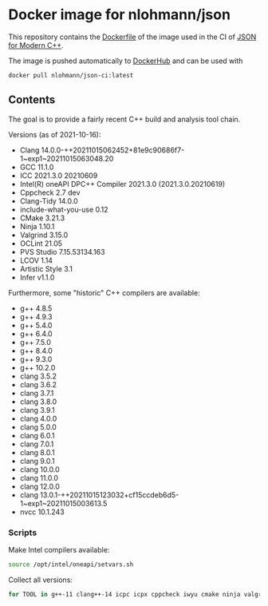 # Docker image for nlohmann/json

This repository contains the [Dockerfile](Dockerfile) of the image used in the CI of [JSON for Modern C++](https://github.com/nlohmann/json).

The image is pushed automatically to [DockerHub](https://hub.docker.com/r/nlohmann/json-ci) and can be used with

```
docker pull nlohmann/json-ci:latest
```

## Contents

The goal is to provide a fairly recent C++ build and analysis tool chain.

Versions (as of 2021-10-16):

- Clang 14.0.0-++20211015062452+81e9c90686f7-1~exp1~20211015063048.20
- GCC 11.1.0
- ICC 2021.3.0 20210609
- Intel(R) oneAPI DPC++ Compiler 2021.3.0 (2021.3.0.20210619)
- Cppcheck 2.7 dev
- Clang-Tidy 14.0.0
- include-what-you-use 0.12
- CMake 3.21.3
- Ninja 1.10.1
- Valgrind 3.15.0
- OCLint 21.05
- PVS Studio 7.15.53134.163
- LCOV 1.14
- Artistic Style 3.1
- Infer v1.1.0

Furthermore, some "historic" C++ compilers are available:

- g++ 4.8.5
- g++ 4.9.3
- g++ 5.4.0
- g++ 6.4.0
- g++ 7.5.0
- g++ 8.4.0
- g++ 9.3.0
- g++ 10.2.0
- clang 3.5.2
- clang 3.6.2
- clang 3.7.1
- clang 3.8.0
- clang 3.9.1
- clang 4.0.0
- clang 5.0.0
- clang 6.0.1
- clang 7.0.1
- clang 8.0.1
- clang 9.0.1
- clang 10.0.0
- clang 11.0.0
- clang 12.0.0
- clang 13.0.1-++20211015123032+cf15ccdeb6d5-1~exp1~20211015003613.5
- nvcc 10.1.243


### Scripts

Make Intel compilers available:

```sh
source /opt/intel/oneapi/setvars.sh
```

Collect all versions:

```sh
for TOOL in g++-11 clang++-14 icpc icpx cppcheck iwyu cmake ninja valgrind oclint pvs-studio lcov astyle infer nvcc; do echo $TOOL; $TOOL --version; echo ""; done
```
